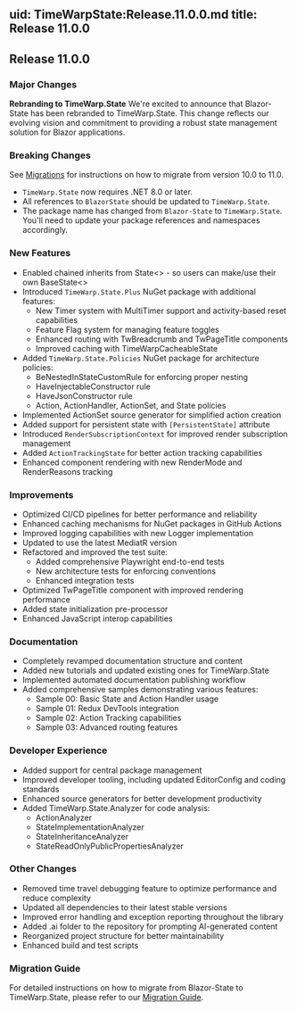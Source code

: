 uid: TimeWarpState:Release.11.0.0.md
title: Release 11.0.0
---

## Release 11.0.0

### Major Changes

**Rebranding to TimeWarp.State**
We're excited to announce that Blazor-State has been rebranded to TimeWarp.State. 
This change reflects our evolving vision and commitment to providing a robust state management solution for Blazor applications.

### Breaking Changes

See [Migrations](xref:BlazorState:Migration10-11.md) for instructions on how to migrate from version 10.0 to 11.0.

- `TimeWarp.State` now requires .NET 8.0 or later. 
- All references to `BlazorState` should be updated to `TimeWarp.State`.
- The package name has changed from `Blazor-State` to `TimeWarp.State`.
  You'll need to update your package references and namespaces accordingly.

### New Features

- Enabled chained inherits from State<> - so users can make/use their own BaseState<>
- Introduced `TimeWarp.State.Plus` NuGet package with additional features:
  - New Timer system with MultiTimer support and activity-based reset capabilities
  - Feature Flag system for managing feature toggles
  - Enhanced routing with TwBreadcrumb and TwPageTitle components
  - Improved caching with TimeWarpCacheableState
- Added `TimeWarp.State.Policies` NuGet package for architecture policies:
  - BeNestedInStateCustomRule for enforcing proper nesting
  - HaveInjectableConstructor rule
  - HaveJsonConstructor rule
  - Action, ActionHandler, ActionSet, and State policies
- Implemented ActionSet source generator for simplified action creation
- Added support for persistent state with `[PersistentState]` attribute
- Introduced `RenderSubscriptionContext` for improved render subscription management
- Added `ActionTrackingState` for better action tracking capabilities
- Enhanced component rendering with new RenderMode and RenderReasons tracking

### Improvements

- Optimized CI/CD pipelines for better performance and reliability
- Enhanced caching mechanisms for NuGet packages in GitHub Actions
- Improved logging capabilities with new Logger implementation
- Updated to use the latest MediatR version
- Refactored and improved the test suite:
  - Added comprehensive Playwright end-to-end tests
  - New architecture tests for enforcing conventions
  - Enhanced integration tests
- Optimized TwPageTitle component with improved rendering performance
- Added state initialization pre-processor
- Enhanced JavaScript interop capabilities

### Documentation

- Completely revamped documentation structure and content
- Added new tutorials and updated existing ones for TimeWarp.State
- Implemented automated documentation publishing workflow
- Added comprehensive samples demonstrating various features:
  - Sample 00: Basic State and Action Handler usage
  - Sample 01: Redux DevTools integration
  - Sample 02: Action Tracking capabilities
  - Sample 03: Advanced routing features

### Developer Experience

- Added support for central package management
- Improved developer tooling, including updated EditorConfig and coding standards
- Enhanced source generators for better development productivity
- Added TimeWarp.State.Analyzer for code analysis:
  - ActionAnalyzer
  - StateImplementationAnalyzer
  - StateInheritanceAnalyzer
  - StateReadOnlyPublicPropertiesAnalyzer

### Other Changes

- Removed time travel debugging feature to optimize performance and reduce complexity
- Updated all dependencies to their latest stable versions
- Improved error handling and exception reporting throughout the library
- Added .ai folder to the repository for prompting AI-generated content
- Reorganized project structure for better maintainability
- Enhanced build and test scripts

### Migration Guide

For detailed instructions on how to migrate from Blazor-State to TimeWarp.State, please refer to our [Migration Guide](xref:BlazorState:Migration10-11.md).
